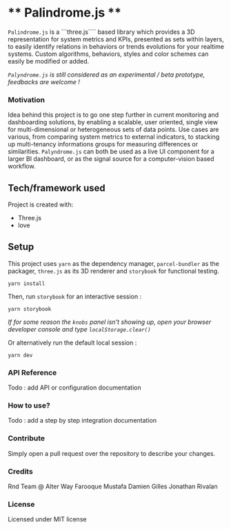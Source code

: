 # ** Palindrome.js **

```Palindrome.js``` ìs a ```three.js```` based library which provides a 3D representation for system metrics and KPIs, presented as sets within layers, to easily identify relations in behaviors or trends evolutions for your realtime systems. Custom algorithms, behaviors, styles and color schemes can easily be modified or added. 

*```Palyndrome.js``` is still considered as an experimental / beta prototype, feedbacks are welcome !*

### Motivation

Idea behind this project is to go one step further in current monitoring and dashboarding solutions, by enabling a scalable, user oriented, single view for multi-dimensional or heterogeneous sets of data points. Use cases are various, from comparing system metrics to external indicators, to stacking up multi-tenancy informations groups for measuring differences or similarities. ```Palyndrome.js``` can both be used as a live UI component for a larger BI dashboard, or as the signal source for a computer-vision based workflow.

## Tech/framework used
Project is created with:

* Three.js
* love

## Setup
This project uses ```yarn``` as the dependency manager, ```parcel-bundler``` as the packager, ```three.js``` as its 3D renderer and ```storybook``` for functional testing. 

```
yarn install
```

Then, run ```storybook``` for an interactive session :

```
yarn storybook
```

*If for some reason the ```knobs``` panel isn't showing up, open your  browser developer console and type ```localStorage.clear()```*

Or alternatively run the default local session :

```
yarn dev
```

### API Reference

Todo : add API or configuration documentation

### How to use?

Todo : add a step by step integration documentation

### Contribute

Simply open a pull request over the repository to describe your changes.

### Credits
Rnd Team @ Alter Way
Farooque Mustafa
Damien Gilles
Jonathan Rivalan

### License
Licensed under MIT license
